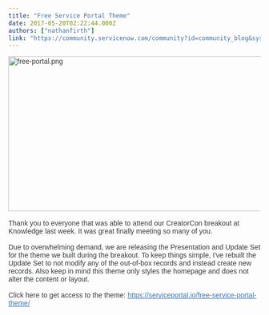 ```yaml
---
title: "Free Service Portal Theme"
date: 2017-05-20T02:22:44.000Z
authors: ["nathanfirth"]
link: "https://community.servicenow.com/community?id=community_blog&sys_id=87dc2a65dbd0dbc01dcaf3231f9619b3"
---
```

<p style="margin-bottom: 1rem; font-family: 'Source Sans Pro', sans-serif; color: #373a3c;"><img  alt="free-portal.png" class="image-1 jive-image" src="fd7e7f31db18d3049c9ffb651f961992.iix" style="width: 620px; height: 310px;"/></p><p style="margin-bottom: 1rem; font-family: 'Source Sans Pro', sans-serif; color: #373a3c;">Thank you to everyone that was able to attend our CreatorCon breakout at Knowledge last week. It was great finally meeting so many of you.</p><p style="margin-bottom: 1rem; font-family: 'Source Sans Pro', sans-serif; color: #373a3c;">Due to overwhelming demand, we are releasing the Presentation and Update Set for the theme we built during the breakout. To keep things simple, I've rebuilt the Update Set to not modify any of the out-of-box records and instead create new records. Also keep in mind this theme only styles the homepage and does not alter the content or layout.</p><p style="margin-bottom: 1rem; font-family: 'Source Sans Pro', sans-serif; color: #373a3c;">Click here to get access to the theme: <a title="" _jive_internal="true" href="https://serviceportal.io/free-service-portal-theme/" rel="nofollow" style="font-weight: inherit; font-style: inherit; font-family: inherit; color: #3778c7;" target="_blank">https://serviceportal.io/free-service-portal-theme/</a></p>